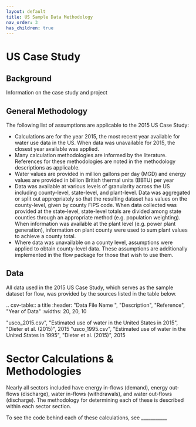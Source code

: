 ```yaml
---
layout: default
title: US Sample Data Methodology
nav_order: 3
has_children: true
---
```




# US Case Study

## Background
Information on the case study and project


## General Methodology
The following list of assumptions are applicable to the 2015 US Case Study:
- Calculations are for the year 2015, the most recent year available for water use data in the US. When data was unavailable for 2015, the closest year available was applied.
- Many calculation methodologies are informed by the literature. References for these methodologies are noted in the methodology descriptions as applicable.
- Water values are provided in million gallons per day (MGD) and energy values are provided in billion British thermal units (BBTU) per year
- Data was available at various levels of granularity across the US including county-level, state-level, and plant-level. Data was aggregated or split out appropriately so that the resulting dataset has values on the county-level, given by county FIPS code. When data collected was provided at the state-level, state-level totals are divided among state counties through an appropriate method (e.g. population weighting). When information was available at the plant level (e.g. power plant generation), information on plant county were used to sum plant values to achieve a county total.
- Where data was unavailable on a county level, assumptions were applied to obtain county-level data. These assumptions are additionally implemented in the flow package for those that wish to use them.


## Data

All data used in the 2015 US Case Study, which serves as the sample dataset for flow, was provided by the sources listed in the table below.

.. csv-table:: a title
  :header: "Data File Name ", "Description", "Reference", "Year of Data"
  :widths: 20, 20, 10

  "usco_2015.csv", "Estimated use of water in the United States in 2015", "Dieter et al. (2015)", 2015
  "usco_1995.csv", "Estimated use of water in the United States in 1995", "Dieter et al. (2015)", 2015



Sector Calculations & Methodologies
===============
Nearly all sectors included have energy in-flows (demand), energy out-flows (discharge), water in-flows (withdrawals), and water out-flows (discharge). The methodology for determining each of these is described within each sector section.

To see the code behind each of these calculations, see ___________
